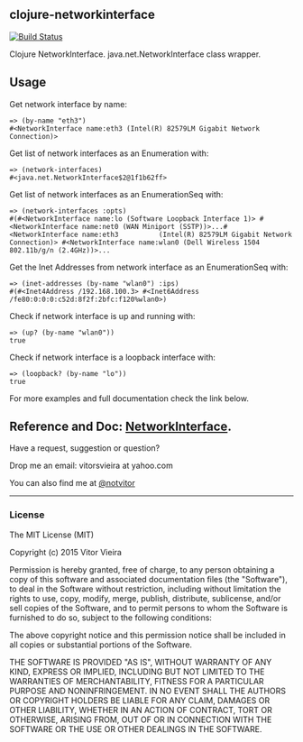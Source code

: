 clojure-networkinterface
--------------

[![Build Status](https://travis-ci.org/notvitor/clojure-networkinterface.svg?branch=master)](https://travis-ci.org/notvitor/clojure-networkinterface)

Clojure NetworkInterface. java.net.NetworkInterface class wrapper.


## Usage

Get network interface by name:

    => (by-name "eth3")
    #<NetworkInterface name:eth3 (Intel(R) 82579LM Gigabit Network Connection)>

Get list of network interfaces as an Enumeration<NetworkInterface> with:

    => (network-interfaces)
    #<java.net.NetworkInterface$2@1f1b62ff>

Get list of network interfaces as an EnumerationSeq with:

    => (network-interfaces :opts)
    #(#<NetworkInterface name:lo (Software Loopback Interface 1)> #<NetworkInterface name:net0 (WAN Miniport (SSTP))>...#<NetworkInterface name:eth3          (Intel(R) 82579LM Gigabit Network Connection)> #<NetworkInterface name:wlan0 (Dell Wireless 1504 802.11b/g/n (2.4GHz))>...

Get the Inet Addresses from network interface as an EnumerationSeq with:

    => (inet-addresses (by-name "wlan0") :ips)
    #(#<Inet4Address /192.168.100.3> #<Inet6Address /fe80:0:0:0:c52d:8f2f:2bfc:f120%wlan0>)

Check if network interface is up and running with:

    => (up? (by-name "wlan0"))
    true

Check if network interface is a loopback interface with:

    => (loopback? (by-name "lo"))
    true


For more examples and full documentation check the link below.

Reference and Doc: [NetworkInterface](https://docs.oracle.com/javase/7/docs/api/java/net/NetworkInterface.html).
---

Have a request, suggestion or question?

Drop me an email: vitorsvieira at yahoo.com

You can also find me at [@notvitor](https://twitter.com/notvitor)


---

### License

The MIT License (MIT)

Copyright (c) 2015 Vitor Vieira

Permission is hereby granted, free of charge, to any person obtaining a copy
of this software and associated documentation files (the "Software"), to deal
in the Software without restriction, including without limitation the rights
to use, copy, modify, merge, publish, distribute, sublicense, and/or sell
copies of the Software, and to permit persons to whom the Software is
furnished to do so, subject to the following conditions:

The above copyright notice and this permission notice shall be included in all
copies or substantial portions of the Software.

THE SOFTWARE IS PROVIDED "AS IS", WITHOUT WARRANTY OF ANY KIND, EXPRESS OR
IMPLIED, INCLUDING BUT NOT LIMITED TO THE WARRANTIES OF MERCHANTABILITY,
FITNESS FOR A PARTICULAR PURPOSE AND NONINFRINGEMENT. IN NO EVENT SHALL THE
AUTHORS OR COPYRIGHT HOLDERS BE LIABLE FOR ANY CLAIM, DAMAGES OR OTHER
LIABILITY, WHETHER IN AN ACTION OF CONTRACT, TORT OR OTHERWISE, ARISING FROM,
OUT OF OR IN CONNECTION WITH THE SOFTWARE OR THE USE OR OTHER DEALINGS IN THE
SOFTWARE.
